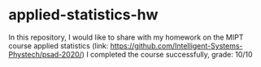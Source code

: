 # applied-statistics-hw
In this repository, I would like to share with my homework on the MIPT course applied statistics (link: https://github.com/Intelligent-Systems-Phystech/psad-2020/)
I completed the course successfully, grade: 10/10
